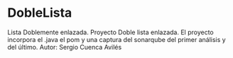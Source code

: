 # DobleLista
Lista Doblemente enlazada.
Proyecto Doble lista enlazada.
El proyecto incorpora el .java el pom y una captura del sonarqube del primer análisis y del último.
Autor: Sergio Cuenca Avilés

